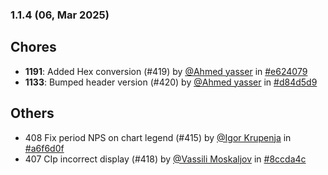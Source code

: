 ### 1.1.4 (06, Mar 2025)
## Chores
- **1191**: Added Hex conversion (#419) by [<u>@Ahmed yasser</u>](https://www.github.com/Ahmedyasser) in [#e624079](https://github.com/buerokratt/Analytics-Module/commit/e624079)
- **1133**: Bumped header version (#420) by [<u>@Ahmed yasser</u>](https://www.github.com/Ahmedyasser) in [#d84d5d9](https://github.com/buerokratt/Analytics-Module/commit/d84d5d9)
## Others
- 408 Fix period NPS on chart legend (#415) by [<u>@Igor Krupenja</u>](https://www.github.com/IgorKrupenja) in [#a6f6d0f](https://github.com/buerokratt/Analytics-Module/commit/a6f6d0f)
- 407 CIp incorrect display (#418) by [<u>@Vassili Moskaljov</u>](https://www.github.com/VassiliMoskaljov) in [#8ccda4c](https://github.com/buerokratt/Analytics-Module/commit/8ccda4c)
